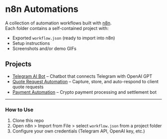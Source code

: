 # n8n Automations

A collection of automation workflows built with [n8n](https://n8n.io).  
Each folder contains a self-contained project with:

- Exported `workflow.json` (ready to import into n8n)
- Setup instructions
- Screenshots and/or demo GIFs

## Projects

- [Telegram AI Bot](./telegram-ai-bot) – Chatbot that connects Telegram with OpenAI GPT
- [Quote Request Automation](./quote-request) – Capture, store, and auto-respond to client quote requests
- [Payment Automation](./payment-automation) – Crypto payment processing and settlement bot

---

### How to Use
1. Clone this repo
2. Open n8n > Import from File > select `workflow.json` from a project folder
3. Configure your own credentials (Telegram API, OpenAI key, etc.)
